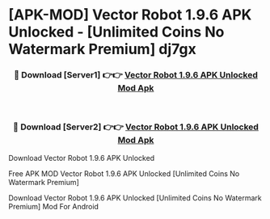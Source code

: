 # [APK-MOD] Vector Robot 1.9.6 APK Unlocked - [Unlimited Coins No Watermark Premium] dj7gx



<div align="center">
<h3>🔴 Download [Server1] 👉👉 <a href="https://momento.my/?title=Vector_Robot_1.9.6_APK_Unlocked">Vector Robot 1.9.6 APK Unlocked Mod Apk</a></h3><br>

<h3>🔴 Download [Server2] 👉👉 <a href="https://momento.my/?title=Vector_Robot_1.9.6_APK_Unlocked">Vector Robot 1.9.6 APK Unlocked Mod Apk</a></h3>
</div>



Download Vector Robot 1.9.6 APK Unlocked 

Free APK MOD Vector Robot 1.9.6 APK Unlocked [Unlimited Coins No Watermark Premium]

Download Vector Robot 1.9.6 APK Unlocked [Unlimited Coins No Watermark Premium] Mod For Android
